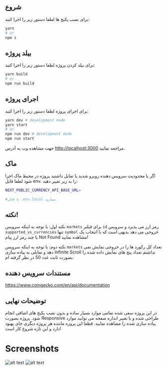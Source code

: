 ## شروع

برای نصب پکیج ها لطفا دستور زیر را اجرا کنید:

```bash
yarn
# or
npm i
```

## بیلد پروژه

برای بیلد کردن پروژه لطفا دستور زیر را اجرا کنید:

```bash
yarn build
# or
npm run build
```

## اجرای پروژه

برای اجرای پروژه لطفا دستور زیر را اجرا کنید:

```bash
yarn dev # development mode
yarn start
# or
npm run dev # development mode
npm run start
```

جهت مشاهده وب به آدرس [http://localhost:3000](http://localhost:3000) مراجعه نمایید.

## ماک

اگر با محدودیت سرویس دهنده روبرو شدید یا تمایل داشتید پروژه در محیط ماک اجرا شود لطفا فایل env. را به زیر تغییر دهید:

```bash
NEXT_PUBLIC_CURRENCY_API_BASE_URL=

#یا فایل .env.local بسازید.
```

## نکته!

نکته اول: با توجه به اینکه سرویس `markets` برای فیلتر `id` رمز ارز می پذیرد و سرویس `supported_vs_currencies` تنها `symbol` خروجی می دهد بدیهی است که با انتخاب یک یا چند رمز ارز پیام Not Found مشاهده نمایید!

نکته دوم: با توجه به اینکه سرویس `markets` تعداد کل رکورد ها را در خروجی نمایش نمی دهد و تمایلی به پیاده سازی Infinite Scroll نداشتم تعداد پیج های نمایش داده شده را بصورت ثابت عدد 50 در نظر گرفته ام.

## مستندات سرویس دهنده

https://www.coingecko.com/en/api/documentation

## توضیحات نهایی

در این پروژه سعی شده تمامی موارد بسیار ساده و بدون نصب پکیج های اضافی انجام شود. پروژه بصورت Responsive طراحی شده و با تغییر اندازه صفحه می توانید موارد پیاده سازی شده را مشاهده نمایید. قطعا این پروزه ماننده هر پروژه دیگری جای بهبود دارد و این تازه شروع کار است!


# Screenshots

![alt text](https://s2.uupload.ir/files/1_0vex.png)
![alt text](https://s2.uupload.ir/files/2_u67m.png)
